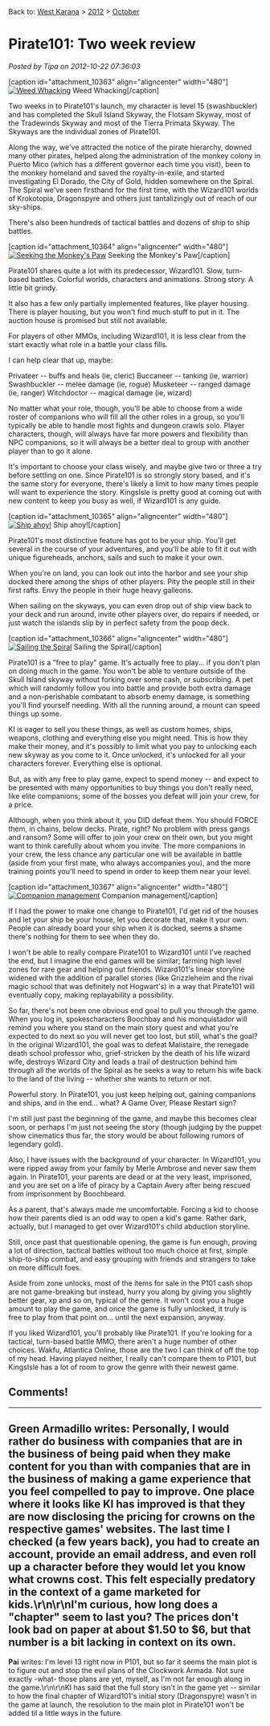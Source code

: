 Back to: [West Karana](/posts/westkarana.md) > [2012](/posts/2012/westkarana.md) > [October](./westkarana.md)
# Pirate101: Two week review

*Posted by Tipa on 2012-10-22 07:36:03*

[caption id="attachment\_10363" align="aligncenter" width="480"][![](../../../uploads/2012/10/Pirate-2012-10-21-19-08-20-15-480x269.jpg "Weed Whacking")](../../../uploads/2012/10/Pirate-2012-10-21-19-08-20-15.jpg) Weed Whacking[/caption]

Two weeks in to Pirate101's launch, my character is level 15 (swashbuckler) and has completed the Skull Island Skyway, the Flotsam Skyway, most of the Tradewinds Skyway and most of the Tierra Primata Skyway. The Skyways are the individual zones of Pirate101.

Along the way, we've attracted the notice of the pirate hierarchy, downed many other pirates, helped along the administration of the monkey colony in Puerto Mico (which has a different governor each time you visit), been to the monkey homeland and saved the royalty-in-exile, and started investigating El Dorado, the City of Gold, hidden somewhere on the Spiral. The Spiral we've seen firsthand for the first time, with the Wizard101 worlds of Krokotopia, Dragonspyre and others just tantalizingly out of reach of our sky-ships.

There's also been hundreds of tactical battles and dozens of ship to ship battles.

[caption id="attachment\_10364" align="aligncenter" width="480"][![](../../../uploads/2012/10/Pirate-2012-10-21-20-08-55-63-480x411.jpg "Seeking the Monkey's Paw")](../../../uploads/2012/10/Pirate-2012-10-21-20-08-55-63.jpg) Seeking the Monkey's Paw[/caption]

Pirate101 shares quite a lot with its predecessor, Wizard101. Slow, turn-based battles. Colorful worlds, characters and animations. Strong story. A little bit grindy.

It also has a few only partially implemented features, like player housing. There is player housing, but you won't find much stuff to put in it. The auction house is promised but still not available.

For players of other MMOs, including Wizard101, it is less clear from the start exactly what role in a battle your class fills.

I can help clear that up, maybe:

Privateer -- buffs and heals (ie, cleric)
Buccaneer -- tanking (ie, warrior)
Swashbuckler -- melee damage (ie, rogue)
Musketeer -- ranged damage (ie, ranger)
Witchdoctor -- magical damage (ie, wizard)

No matter what your role, though, you'll be able to choose from a wide roster of companions who will fill all the other roles in a group, so you'll typically be able to handle most fights and dungeon crawls solo. Player characters, though, will always have far more powers and flexibility than NPC companions, so it will always be a better deal to group with another player than to go it alone.

It's important to choose your class wisely, and maybe give two or three a try before settling on one. Since Pirate101 is so strongly story based, and it's the same story for everyone, there's likely a limit to how many times people will want to experience the story. KingsIsle is pretty good at coming out with new content to keep you busy as well, if Wizard101 is any guide.

[caption id="attachment\_10365" align="aligncenter" width="480"][![](../../../uploads/2012/10/Pirate-2012-10-20-22-44-50-28-480x269.jpg "Ship ahoy!")](../../../uploads/2012/10/Pirate-2012-10-20-22-44-50-28.jpg) Ship ahoy![/caption]

Pirate101's most distinctive feature has got to be your ship. You'll get several in the course of your adventures, and you'll be able to fit it out with unique figureheads, anchors, sails and such to make it your own.

When you're on land, you can look out into the harbor and see your ship docked there among the ships of other players. Pity the people still in their first rafts. Envy the people in their huge heavy galleons.

When sailing on the skyways, you can even drop out of ship view back to your deck and run around, invite other players over, do repairs if needed, or just watch the islands slip by in perfect safety from the poop deck.

[caption id="attachment\_10366" align="aligncenter" width="480"][![](../../../uploads/2012/10/Pirate-2012-10-21-17-47-17-41-480x269.jpg "Sailing the Spiral")](../../../uploads/2012/10/Pirate-2012-10-21-17-47-17-41.jpg) Sailing the Spiral[/caption]

Pirate101 is a "free to play" game. It's actually free to play... if you don't plan on doing much in the game. You won't be able to venture outside of the Skull Island skyway without forking over some cash, or subscribing. A pet which will randomly follow you into battle and provide both extra damage and a non-perishable combatant to absorb enemy damage, is something you'll find yourself needing. With all the running around, a mount can speed things up some.

KI is eager to sell you these things, as well as custom homes, ships, weapons, clothing and everything else you might need. This is how they make their money, and it's possibly to limit what you pay to unlocking each new skyway as you come to it. Once unlocked, it's unlocked for all your characters forever. Everything else is optional.

But, as with any free to play game, expect to spend money -- and expect to be presented with many opportunities to buy things you don't really need, like elite companions; some of the bosses you defeat will join your crew, for a price.

Although, when you think about it, you DID defeat them. You should FORCE them, in chains, below decks. Pirate, right? No problem with press gangs and ransom? Some will offer to join your crew on their own, but you might want to think carefully about whom you invite. The more companions in your crew, the less chance any particular one will be available in battle (aside from your first mate, who always accompanies you), and the more training points you'll need to spend in order to keep them near your level.

[caption id="attachment\_10367" align="aligncenter" width="480"][![](../../../uploads/2012/10/Pirate-2012-10-22-08-00-41-64-480x360.jpg "Companion management")](../../../uploads/2012/10/Pirate-2012-10-22-08-00-41-64.jpg) Companion management[/caption]

If I had the power to make one change to Pirate101, I'd get rid of the houses and let your ship be your house, let you decorate that, make it your own. People can already board your ship when it is docked, seems a shame there's nothing for them to see when they do.

I won't be able to really compare Pirate101 to Wizard101 until I've reached the end, but I imagine the end games will be similar; farming high level zones for rare gear and helping out friends. Wizard101's linear storyline widened with the addition of parallel stories (like Grizzleheim and the rival magic school that was definitely not Hogwart's) in a way that Pirate101 will eventually copy, making replayability a possibility.

So far, there's not been one obvious end goal to pull you through the game. When you log in, spokescharacters Boochbay and his monquistador will remind you where you stand on the main story quest and what you're expected to do next so you will never get too lost, but still, what's the goal? In the original Wizard101, the goal was to defeat Malistaire, the renegade death school professor who, grief-stricken by the death of his life wizard wife, destroys Wizard City and leads a trail of destruction behind him through all the worlds of the Spiral as he seeks a way to return his wife back to the land of the living -- whether she wants to return or not.

Powerful story. In Pirate101, you just keep helping out, gaining companions and ships, and in the end... what? A Game Over, Please Restart sign?

I'm still just past the beginning of the game, and maybe this becomes clear soon, or perhaps I'm just not seeing the story (though judging by the puppet show cinematics thus far, the story would be about following rumors of legendary gold).

Also, I have issues with the background of your character. In Wizard101, you were ripped away from your family by Merle Ambrose and never saw them again. In Pirate101, your parents are dead or at the very least, imprisoned, and you are set on a life of piracy by a Captain Avery after being rescued from imprisonment by Boochbeard.

As a parent, that's always made me uncomfortable. Forcing a kid to choose how their parents died is an odd way to open a kid's game. Rather dark, actually, but I managed to get over Wizard101's child abduction storyline.

Still, once past that questionable opening, the game is fun enough, proving a lot of direction, tactical battles without too much choice at first, simple ship-to-ship combat, and easy grouping with friends and strangers to take on more difficult foes.

Aside from zone unlocks, most of the items for sale in the P101 cash shop are not game-breaking but instead, hurry you along by giving you slightly better gear, xp and so on, typical of the genre. It won't cost you a huge amount to play the game, and once the game is fully unlocked, it truly is free to play from that point on... until the next expansion, anyway.

If you liked Wizard101, you'll probably like Pirate101. If you're looking for a tactical, turn-based battle MMO, there aren't a huge number of other choices. Wakfu, Atlantica Online, those are the two I can think of off the top of my head. Having played neither, I really can't compare them to P101, but KingsIsle has a lot of room to grow the genre with their newest game.

## Comments!
---
**Green Armadillo** writes: Personally, I would rather do business with companies that are in the business of being paid when they make content for you than with companies that are in the business of making a game experience that you feel compelled to pay to improve.  One place where it looks like KI has improved is that they are now disclosing the pricing for crowns on the respective games' websites.  The last time I checked (a few years back), you had to create an account, provide an email address, and even roll up a character before they would let you know what crowns cost.  This felt especially predatory in the context of a game marketed for kids.\r\n\r\nI'm curious, how long does a "chapter" seem to last you?  The prices don't look bad on paper at about $1.50 to $6, but that number is a bit lacking in context on its own.
---
**Pai** writes: I'm level 13 right now in P101, but so far it seems the main plot is to figure out and stop the evil plans of the Clockwork Armada. Not sure exactly -what- those plans are yet, myself, as I'm not far enough along in the game.\r\n\r\nKI has said that the full story isn't in the game yet -- similar to how the final chapter of Wizard101's initial story (Dragonspyre) wasn't in the game at launch, the resolution to the main plot in Pirate101 won't be added til a little ways in the future.

